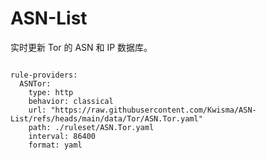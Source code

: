 
# ASN-List

实时更新 Tor 的 ASN 和 IP 数据库。

<pre><code class="language-javascript">
rule-providers:
  ASNTor:
    type: http
    behavior: classical
    url: "https://raw.githubusercontent.com/Kwisma/ASN-List/refs/heads/main/data/Tor/ASN.Tor.yaml"
    path: ./ruleset/ASN.Tor.yaml
    interval: 86400
    format: yaml
</code></pre>